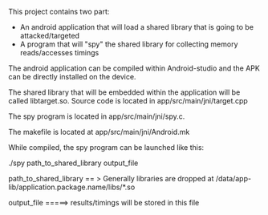 
This project contains two part:

- An android application that will load a shared library that is going to be attacked/targeted
- A program that will "spy" the shared library for collecting memory reads/accesses timings

The android application can be compiled within Android-studio and the APK can be directly installed
on the device.

The shared library that will be embedded within the application will be called libtarget.so. Source
code is located in app/src/main/jni/target.cpp

The spy program is located in app/src/main/jni/spy.c.

The makefile is located at app/src/main/jni/Android.mk


While compiled, the spy program can be launched like this:

./spy path_to_shared_library output_file

path_to_shared_library == > Generally libraries are dropped at
/data/app-lib/application.package.name/libs/*.so

output_file =====>  results/timings will be stored in this file

